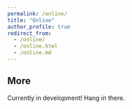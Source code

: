 ```yaml
---
permalink: /online/
title: "Online"
author_profile: true
redirect_from:
  - /online/
  - /online.html
  - /online.md
---
```


More
------
Currently in development! Hang in there.
